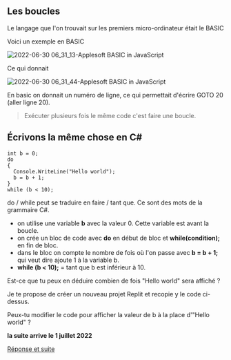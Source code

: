 ## Les boucles

Le langage que l'on trouvait sur les premiers micro-ordinateur était le BASIC

Voici un exemple en BASIC

![2022-06-30 06_31_13-Applesoft BASIC in JavaScript](https://user-images.githubusercontent.com/802089/176593410-6fae4aac-aef6-47e4-8506-09011d8b6b9c.png)

Ce qui donnait

![2022-06-30 06_31_44-Applesoft BASIC in JavaScript](https://user-images.githubusercontent.com/802089/176593424-e9c3c6c5-ce87-40e1-9de8-d59e6e74909f.png)

En basic on donnait un numéro de ligne, ce qui permettait d'écrire GOTO 20 (aller ligne 20).

> Exécuter plusieurs fois le même code c'est faire une boucle.

## Écrivons la même chose en C#

```
int b = 0;
do
{
  Console.WriteLine("Hello world");
  b = b + 1;
}
while (b < 10);
```

do / while peut se traduire en faire / tant que. Ce sont des mots de la grammaire C#.
- on utilise une variable **b** avec la valeur 0. Cette variable est avant la boucle.
- on crée un bloc de code avec **do** en début de bloc et **while(condition);** en fin de bloc.
- dans le bloc on compte le nombre de fois où l'on passe avec **b = b + 1;** qui veut dire ajoute 1 à la variable b.
- **while (b < 10);** = tant que b est inférieur à 10.

Est-ce que tu peux en déduire combien de fois "Hello world" sera affiché ?

Je te propose de créer un nouveau projet Replit et recopie y le code ci-dessus.

Peux-tu modifier le code pour afficher la valeur de b à la place d'"Hello world" ?

**la suite arrive le 1 juillet 2022**

[Réponse et suite](04_01_TP.md)
